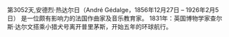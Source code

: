 第3052天,安德烈·热达尔日（André Gédalge，1856年12月27日 – 1926年2月5日） 是一位颇有影响力的法国作曲家及音乐教育家。
1831年：英国博物学家查尔斯·达尔文搭乘小猎犬号离开普里茅斯，开始五年的环球航行。